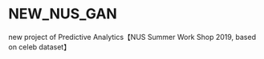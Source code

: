# NEW_NUS_GAN
new project of Predictive Analytics【NUS Summer Work Shop 2019, based on celeb dataset】
